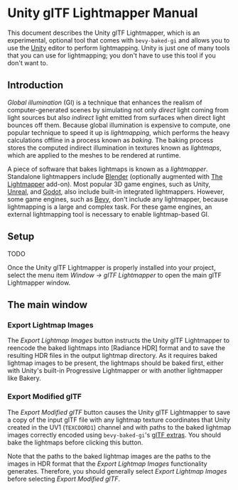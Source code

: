 # Unity glTF Lightmapper Manual

This document describes the Unity glTF Lightmapper, which is an experimental, optional tool that comes with `bevy-baked-gi` and allows you to use the [Unity] editor to perform lightmapping. Unity is just one of many tools that you can use for lightmapping; you don't have to use this tool if you don't want to.

## Introduction

*Global illumination* (GI) is a technique that enhances the realism of computer-generated scenes by simulating not only *direct* light coming from light sources but also *indirect* light emitted from surfaces when direct light bounces off them. Because global illumination is expensive to compute, one popular technique to speed it up is *lightmapping*, which performs the heavy calculations offline in a process known as *baking*. The baking process stores the computed indirect illumination in textures known as *lightmaps*, which are applied to the meshes to be rendered at runtime.

A piece of software that bakes lightmaps is known as a *lightmapper*. Standalone lightmappers include [Blender] (optionally augmented with [The Lightmapper] add-on). Most popular 3D game engines, such as Unity, [Unreal], and [Godot], also include built-in integrated lightmappers. However, some game engines, such as [Bevy], don't include any lightmapper, because lightmapping is a large and complex task. For these game engines, an external lightmapping tool is necessary to enable lightmap-based GI.

## Setup

TODO

Once the Unity glTF Lightmapper is properly installed into your project, select the menu item *Window → glTF Lightmapper* to open the main glTF Lightmapper window.

## The main window

### Export Lightmap Images

The *Export Lightmap Images* button instructs the Unity glTF Lightmapper to reencode the baked lightmaps into [Radiance HDR] format and to save the resulting HDR files in the output lightmap directory. As it requires baked lightmap images to be present, the lightmaps should be baked first, either with Unity's built-in Progressive Lightmapper or with another lightmapper like Bakery.

### Export Modified glTF

The *Export Modified glTF* button causes the Unity glTF Lightmapper to save a copy of the input glTF file with any lightmap texture coordinates that Unity created in the UV1 (`TEXCOORD1`) channel and with paths to the baked lightmap images correctly encoded using `bevy-baked-gi`'s [glTF extras]. You should bake the lightmaps before clicking this button.

Note that the paths to the baked lightmap images are the paths to the images in HDR format that the *Export Lightmap Images* functionality generates. Therefore, you should generally select *Export Lightmap Images* before selecting *Export Modified glTF*.

[Unity]: https://unity.com/

[Blender]: http://blender.org

[The Lightmapper]: https://github.com/Naxela/The_Lightmapper

[Unreal]: https://www.unrealengine.com

[Godot]: https://godotengine.org/

[Bevy]: https://bevyengine.org/

[glTF extras]: GLTFExtras.md
